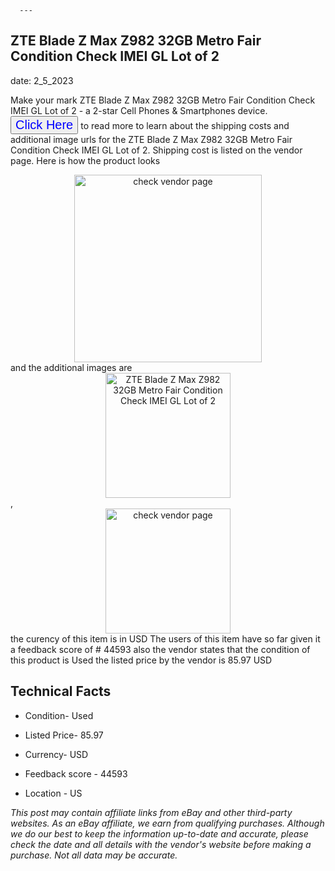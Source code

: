  
      ---
      

 ## ZTE Blade Z Max Z982 32GB Metro Fair Condition Check IMEI GL Lot of 2 

 

      

date: 2_5_2023
     

     
      

Make your mark ZTE Blade Z Max Z982 32GB Metro Fair Condition Check IMEI GL Lot of 2 - a 2-star Cell Phones & Smartphones device. <button style="font-size:20px;color:blue" onclick="window.location.href = 'https://www.ebay.com/itm/334692965238?hash=item4ded415b76%3Ag%3AIjcAAOSw9gtjuFxZ&mkevt=1&mkcid=1&mkrid=711-53200-19255-0&campid=%253CePNCampaignId%253E&customid=%253CreferenceId%253E&toolid=10049'">Click Here</button> to read more to learn about the shipping costs and additional image urls for the ZTE Blade Z Max Z982 32GB Metro Fair Condition Check IMEI GL Lot of 2. Shipping cost is listed on the vendor page. Here is how the product looks <div style="text-align:center;"><img onclick="window.location.href = 'https://www.ebay.com/itm/334692965238?hash=item4ded415b76%3Ag%3AIjcAAOSw9gtjuFxZ&mkevt=1&mkcid=1&mkrid=711-53200-19255-0&campid=%253CePNCampaignId%253E&customid=%253CreferenceId%253E&toolid=10049';" src="https://i.ebayimg.com/thumbs/images/g/IjcAAOSw9gtjuFxZ/s-l225.jpg" alt="check vendor page" style="width:300px; height:auto;object-fit:contain;" /></div> and the additional images are <div style="text-align:center;"><img onclick="window.location.href = '$https://www.ebay.com/itm/334692965238?hash=item4ded415b76%3Ag%3AIjcAAOSw9gtjuFxZ&mkevt=1&mkcid=1&mkrid=711-53200-19255-0&campid=%253CePNCampaignId%253E&customid=%253CreferenceId%253E&toolid=10049';" src="https://i.ebayimg.com/images/g/IjcAAOSw9gtjuFxZ/s-l1600.jpg" alt="ZTE Blade Z Max Z982 32GB Metro Fair Condition Check IMEI GL Lot of 2" style="width:200px; height:auto;object-fit:contain;" /></div>,<div style="text-align:center;"><img onclick="window.location.href = '$https://www.ebay.com/itm/334692965238?hash=item4ded415b76%3Ag%3AIjcAAOSw9gtjuFxZ&mkevt=1&mkcid=1&mkrid=711-53200-19255-0&campid=%253CePNCampaignId%253E&customid=%253CreferenceId%253E&toolid=10049';" src="https://origin-galleryplus.ebayimg.com/ws/web/334692965238_2_0_1/225x225.jpg,https://origin-galleryplus.ebayimg.com/ws/web/334692965238_3_0_1/225x225.jpg,https://origin-galleryplus.ebayimg.com/ws/web/334692965238_4_0_1/225x225.jpg,https://origin-galleryplus.ebayimg.com/ws/web/334692965238_5_0_1/225x225.jpg,https://origin-galleryplus.ebayimg.com/ws/web/334692965238_6_0_1/225x225.jpg,https://origin-galleryplus.ebayimg.com/ws/web/334692965238_7_0_1/225x225.jpg,https://origin-galleryplus.ebayimg.com/ws/web/334692965238_8_0_1/225x225.jpg" alt="check vendor page" style="width:200px; height:auto;object-fit:contain;"/></div> the curency of this item is in USD The users of this item have so far given it a feedback score of # 44593 also the vendor states that the condition of this product is Used the listed price by the vendor is  85.97 USD


      
      

 ## Technical Facts 



      
      

 - Condition- Used 


      

 - Listed Price- 85.97 


      

 - Currency- USD 


      

 - Feedback score - 44593 


      

 - Location - US 


      
      

*_This post may contain affiliate links from eBay and other third-party websites. As an eBay affiliate, we earn from qualifying purchases. Although we do our best to keep the information up-to-date and accurate, please check the date and all details with the vendor's website before making a purchase. Not all data may be accurate._*



      
      